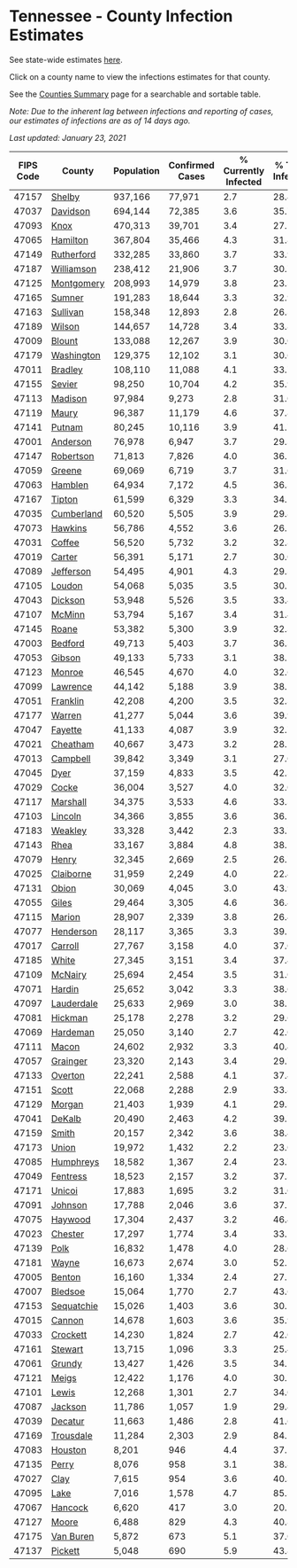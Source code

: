 # Tennessee - County Infection Estimates

See state-wide estimates [here](/infections/us-tn).

Click on a county name to view the infections estimates for that county.

See the [Counties Summary](/infections/summary-counties) page for a searchable and sortable table.

*Note: Due to the inherent lag between infections and reporting of cases, our estimates of infections are as of 14 days ago.*

*Last updated: January 23, 2021*

|   FIPS Code |                   County |   Population |   Confirmed Cases |   % Currently Infected |   % Total Infected |
|-------------|--------------------------|--------------|-------------------|------------------------|--------------------|
|       47157 |         [Shelby](shelby) |      937,166 |            77,971 |                    2.7 |               28.4 |
|       47037 |     [Davidson](davidson) |      694,144 |            72,385 |                    3.6 |               35.7 |
|       47093 |             [Knox](knox) |      470,313 |            39,701 |                    3.4 |               27.5 |
|       47065 |     [Hamilton](hamilton) |      367,804 |            35,466 |                    4.3 |               31.8 |
|       47149 | [Rutherford](rutherford) |      332,285 |            33,860 |                    3.7 |               33.9 |
|       47187 | [Williamson](williamson) |      238,412 |            21,906 |                    3.7 |               30.7 |
|       47125 | [Montgomery](montgomery) |      208,993 |            14,979 |                    3.8 |               23.3 |
|       47165 |         [Sumner](sumner) |      191,283 |            18,644 |                    3.3 |               32.9 |
|       47163 |     [Sullivan](sullivan) |      158,348 |            12,893 |                    2.8 |               26.3 |
|       47189 |         [Wilson](wilson) |      144,657 |            14,728 |                    3.4 |               33.8 |
|       47009 |         [Blount](blount) |      133,088 |            12,267 |                    3.9 |               30.0 |
|       47179 | [Washington](washington) |      129,375 |            12,102 |                    3.1 |               30.6 |
|       47011 |       [Bradley](bradley) |      108,110 |            11,088 |                    4.1 |               33.7 |
|       47155 |         [Sevier](sevier) |       98,250 |            10,704 |                    4.2 |               35.9 |
|       47113 |       [Madison](madison) |       97,984 |             9,273 |                    2.8 |               31.0 |
|       47119 |           [Maury](maury) |       96,387 |            11,179 |                    4.6 |               37.8 |
|       47141 |         [Putnam](putnam) |       80,245 |            10,116 |                    3.9 |               41.7 |
|       47001 |     [Anderson](anderson) |       76,978 |             6,947 |                    3.7 |               29.3 |
|       47147 |   [Robertson](robertson) |       71,813 |             7,826 |                    4.0 |               36.5 |
|       47059 |         [Greene](greene) |       69,069 |             6,719 |                    3.7 |               31.6 |
|       47063 |       [Hamblen](hamblen) |       64,934 |             7,172 |                    4.5 |               36.3 |
|       47167 |         [Tipton](tipton) |       61,599 |             6,329 |                    3.3 |               34.2 |
|       47035 | [Cumberland](cumberland) |       60,520 |             5,505 |                    3.9 |               29.8 |
|       47073 |       [Hawkins](hawkins) |       56,786 |             4,552 |                    3.6 |               26.2 |
|       47031 |         [Coffee](coffee) |       56,520 |             5,732 |                    3.2 |               32.8 |
|       47019 |         [Carter](carter) |       56,391 |             5,171 |                    2.7 |               30.0 |
|       47089 |   [Jefferson](jefferson) |       54,495 |             4,901 |                    4.3 |               29.3 |
|       47105 |         [Loudon](loudon) |       54,068 |             5,035 |                    3.5 |               30.7 |
|       47043 |       [Dickson](dickson) |       53,948 |             5,526 |                    3.5 |               33.4 |
|       47107 |         [McMinn](mcminn) |       53,794 |             5,167 |                    3.4 |               31.4 |
|       47145 |           [Roane](roane) |       53,382 |             5,300 |                    3.9 |               32.3 |
|       47003 |       [Bedford](bedford) |       49,713 |             5,403 |                    3.7 |               36.3 |
|       47053 |         [Gibson](gibson) |       49,133 |             5,733 |                    3.1 |               38.1 |
|       47123 |         [Monroe](monroe) |       46,545 |             4,670 |                    4.0 |               32.6 |
|       47099 |     [Lawrence](lawrence) |       44,142 |             5,188 |                    3.9 |               38.2 |
|       47051 |     [Franklin](franklin) |       42,208 |             4,200 |                    3.5 |               32.3 |
|       47177 |         [Warren](warren) |       41,277 |             5,044 |                    3.6 |               39.9 |
|       47047 |       [Fayette](fayette) |       41,133 |             4,087 |                    3.9 |               32.7 |
|       47021 |     [Cheatham](cheatham) |       40,667 |             3,473 |                    3.2 |               28.2 |
|       47013 |     [Campbell](campbell) |       39,842 |             3,349 |                    3.1 |               27.0 |
|       47045 |             [Dyer](dyer) |       37,159 |             4,833 |                    3.5 |               42.3 |
|       47029 |           [Cocke](cocke) |       36,004 |             3,527 |                    4.0 |               32.0 |
|       47117 |     [Marshall](marshall) |       34,375 |             3,533 |                    4.6 |               33.3 |
|       47103 |       [Lincoln](lincoln) |       34,366 |             3,855 |                    3.6 |               36.5 |
|       47183 |       [Weakley](weakley) |       33,328 |             3,442 |                    2.3 |               33.7 |
|       47143 |             [Rhea](rhea) |       33,167 |             3,884 |                    4.8 |               38.5 |
|       47079 |           [Henry](henry) |       32,345 |             2,669 |                    2.5 |               26.7 |
|       47025 |   [Claiborne](claiborne) |       31,959 |             2,249 |                    4.0 |               22.4 |
|       47131 |           [Obion](obion) |       30,069 |             4,045 |                    3.0 |               43.9 |
|       47055 |           [Giles](giles) |       29,464 |             3,305 |                    4.6 |               36.4 |
|       47115 |         [Marion](marion) |       28,907 |             2,339 |                    3.8 |               26.4 |
|       47077 |   [Henderson](henderson) |       28,117 |             3,365 |                    3.3 |               39.5 |
|       47017 |       [Carroll](carroll) |       27,767 |             3,158 |                    4.0 |               37.0 |
|       47185 |           [White](white) |       27,345 |             3,151 |                    3.4 |               37.4 |
|       47109 |       [McNairy](mcnairy) |       25,694 |             2,454 |                    3.5 |               31.0 |
|       47071 |         [Hardin](hardin) |       25,652 |             3,042 |                    3.3 |               38.6 |
|       47097 | [Lauderdale](lauderdale) |       25,633 |             2,969 |                    3.0 |               38.1 |
|       47081 |       [Hickman](hickman) |       25,178 |             2,278 |                    3.2 |               29.6 |
|       47069 |     [Hardeman](hardeman) |       25,050 |             3,140 |                    2.7 |               42.0 |
|       47111 |           [Macon](macon) |       24,602 |             2,932 |                    3.3 |               40.4 |
|       47057 |     [Grainger](grainger) |       23,320 |             2,143 |                    3.4 |               29.7 |
|       47133 |       [Overton](overton) |       22,241 |             2,588 |                    4.1 |               37.4 |
|       47151 |           [Scott](scott) |       22,068 |             2,288 |                    2.9 |               33.8 |
|       47129 |         [Morgan](morgan) |       21,403 |             1,939 |                    4.1 |               29.3 |
|       47041 |         [DeKalb](dekalb) |       20,490 |             2,463 |                    4.2 |               39.7 |
|       47159 |           [Smith](smith) |       20,157 |             2,342 |                    3.6 |               38.4 |
|       47173 |           [Union](union) |       19,972 |             1,432 |                    2.2 |               23.0 |
|       47085 |   [Humphreys](humphreys) |       18,582 |             1,367 |                    2.4 |               23.7 |
|       47049 |     [Fentress](fentress) |       18,523 |             2,157 |                    3.2 |               37.3 |
|       47171 |         [Unicoi](unicoi) |       17,883 |             1,695 |                    3.2 |               31.0 |
|       47091 |       [Johnson](johnson) |       17,788 |             2,046 |                    3.6 |               37.1 |
|       47075 |       [Haywood](haywood) |       17,304 |             2,437 |                    3.2 |               46.4 |
|       47023 |       [Chester](chester) |       17,297 |             1,774 |                    3.4 |               33.5 |
|       47139 |             [Polk](polk) |       16,832 |             1,478 |                    4.0 |               28.6 |
|       47181 |           [Wayne](wayne) |       16,673 |             2,674 |                    3.0 |               52.5 |
|       47005 |         [Benton](benton) |       16,160 |             1,334 |                    2.4 |               27.1 |
|       47007 |       [Bledsoe](bledsoe) |       15,064 |             1,770 |                    2.7 |               43.6 |
|       47153 | [Sequatchie](sequatchie) |       15,026 |             1,403 |                    3.6 |               30.1 |
|       47015 |         [Cannon](cannon) |       14,678 |             1,603 |                    3.6 |               35.9 |
|       47033 |     [Crockett](crockett) |       14,230 |             1,824 |                    2.7 |               42.0 |
|       47161 |       [Stewart](stewart) |       13,715 |             1,096 |                    3.3 |               25.4 |
|       47061 |         [Grundy](grundy) |       13,427 |             1,426 |                    3.5 |               34.5 |
|       47121 |           [Meigs](meigs) |       12,422 |             1,176 |                    4.0 |               30.7 |
|       47101 |           [Lewis](lewis) |       12,268 |             1,301 |                    2.7 |               34.0 |
|       47087 |       [Jackson](jackson) |       11,786 |             1,057 |                    1.9 |               29.4 |
|       47039 |       [Decatur](decatur) |       11,663 |             1,486 |                    2.8 |               41.6 |
|       47169 |   [Trousdale](trousdale) |       11,284 |             2,303 |                    2.9 |               84.1 |
|       47083 |       [Houston](houston) |        8,201 |               946 |                    4.4 |               37.2 |
|       47135 |           [Perry](perry) |        8,076 |               958 |                    3.1 |               38.8 |
|       47027 |             [Clay](clay) |        7,615 |               954 |                    3.6 |               40.3 |
|       47095 |             [Lake](lake) |        7,016 |             1,578 |                    4.7 |               85.3 |
|       47067 |       [Hancock](hancock) |        6,620 |               417 |                    3.0 |               20.7 |
|       47127 |           [Moore](moore) |        6,488 |               829 |                    4.3 |               40.8 |
|       47175 |   [Van Buren](van-buren) |        5,872 |               673 |                    5.1 |               37.0 |
|       47137 |       [Pickett](pickett) |        5,048 |               690 |                    5.9 |               43.8 |